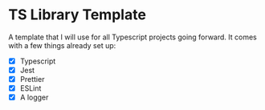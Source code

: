 # TS Library Template

A template that I will use for all Typescript projects going forward. It comes with a few things already set up:

- [x] Typescript
- [x] Jest
- [x] Prettier
- [x] ESLint
- [x] A logger
